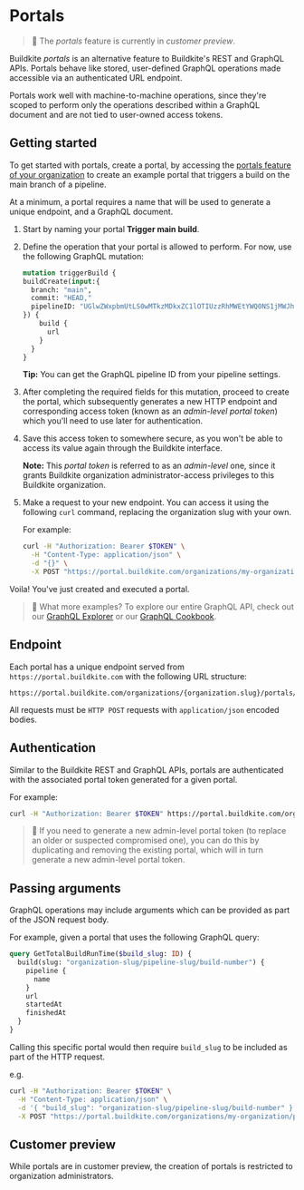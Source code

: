 # Portals

> 📘
> The _portals_ feature is currently in _customer preview_.

Buildkite _portals_ is an alternative feature to Buildkite's REST and GraphQL APIs. Portals behave like stored, user-defined GraphQL operations made accessible via an authenticated URL endpoint.

Portals work well with machine-to-machine operations, since they're scoped to perform only the operations described within a GraphQL document and are not tied to user-owned access tokens.

## Getting started

To get started with portals, create a portal, by accessing the [portals feature of your organization](https://buildkite.com/organizations/~/portals) to create an example portal that triggers a build on the main branch of a pipeline.

At a minimum, a portal requires a name that will be used to generate a unique endpoint, and a GraphQL document.

1. Start by naming your portal **Trigger main build**.

1. Define the operation that your portal is allowed to perform. For now, use the following GraphQL mutation:

    ```graphql
    mutation triggerBuild {
    buildCreate(input:{
      branch: "main",
      commit: "HEAD,"
      pipelineID: "UGlwZWxpbmUtLS0wMTkzMDkxZC1lOTIUzzRhMWEtYWQ0NS1jMWJhNTA2N2RiMzQ=",
    }) {
        build {
          url
        }
      }
    }
    ```

    **Tip:** You can get the GraphQL pipeline ID from your pipeline settings.

1. After completing the required fields for this mutation, proceed to create the portal, which subsequently generates a new HTTP endpoint and corresponding access token (known as an _admin-level portal token_) which you'll need to use later for authentication.

1. Save this access token to somewhere secure, as you won't be able to access its value again through the Buildkite interface.

    **Note:** This _portal token_ is referred to as an _admin-level_ one, since it grants Buildkite organization administrator-access privileges to this Buildkite organization.

1. Make a request to your new endpoint. You can access it using the following `curl` command, replacing the organization slug with your own.

    For example:

    ```sh
    curl -H "Authorization: Bearer $TOKEN" \
      -H "Content-Type: application/json" \
      -d "{}" \
      -X POST "https://portal.buildkite.com/organizations/my-organization/portals/trigger-main-build"
    ```

Voila! You've just created and executed a portal.

>📘 What more examples?
> To explore our entire GraphQL API, check out our [GraphQL Explorer](https://buildkite.com/user/graphql/console) or our [GraphQL Cookbook](https://buildkite.com/docs/apis/graphql/graphql-cookbook).

## Endpoint

Each portal has a unique endpoint served from `https://portal.buildkite.com` with the following URL structure:

```
https://portal.buildkite.com/organizations/{organization.slug}/portals/{portal}
```

All requests must be `HTTP POST` requests with `application/json` encoded bodies.

## Authentication

Similar to the Buildkite REST and GraphQL APIs, portals are authenticated with the associated portal token generated for a given portal.

For example:

```sh
curl -H "Authorization: Bearer $TOKEN" https://portal.buildkite.com/organizations/my-org/portals/my-portal
```

>📘
> If you need to generate a new admin-level portal token (to replace an older or suspected compromised one), you can do this by duplicating and removing the existing portal, which will in turn generate a new admin-level portal token.

## Passing arguments

GraphQL operations may include arguments which can be provided as part of the JSON request body.

For example, given a portal that uses the following GraphQL query:

```graphql
query GetTotalBuildRunTime($build_slug: ID) {
  build(slug: "organization-slug/pipeline-slug/build-number") {
    pipeline {
      name
    }
    url
    startedAt
    finishedAt
  }
}
```

Calling this specific portal would then require `build_slug` to be included as part of the HTTP request.

e.g.

```sh
curl -H "Authorization: Bearer $TOKEN" \
  -H "Content-Type: application/json" \
  -d '{ "build_slug": "organization-slug/pipeline-slug/build-number" }' \
  -X POST "https://portal.buildkite.com/organizations/my-organization/portals/get-total-build-run-time"
```

## Customer preview

While portals are in customer preview, the creation of portals is restricted to organization administrators.
